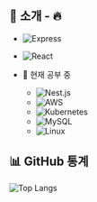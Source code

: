 ## 🚀 소개 - 🔥 

- ![Express](https://img.shields.io/badge/-Express-000000?style=flat&logo=express&logoColor=white)
- ![React](https://img.shields.io/badge/-React-61DAFB?style=flat&logo=react&logoColor=white)

- 🌱 현재 공부 중
    - ![Nest.js](https://img.shields.io/badge/-Nest.js-E0234E?style=flat&logo=nestjs&logoColor=white) 
    - ![AWS](https://img.shields.io/badge/-AWS-232F3E?style=flat&logo=amazon-aws&logoColor=white)
    - ![Kubernetes](https://img.shields.io/badge/-Kubernetes-326CE5?style=flat&logo=kubernetes&logoColor=white)
    - ![MySQL](https://img.shields.io/badge/-MySQL-4479A1?style=flat&logo=mysql&logoColor=white)
    - ![Linux](https://img.shields.io/badge/-Linux-FCC624?style=flat&logo=linux&logoColor=black)

## 📊 GitHub 통계 
![Top Langs](https://github-readme-stats.vercel.app/api/top-langs/?username=osw00817&layout=compact&theme=tokyonight)

<!--
**osw00817/osw00817** is a ✨ _special_ ✨ repository because its `README.md` (this file) appears on your GitHub profile.

Here are some ideas to get you started:

- 🔭 I’m currently working on ...
- 🌱 I’m currently learning ...
- 👯 I’m looking to collaborate on ...
- 🤔 I’m looking for help with ...
- 💬 Ask me about ...
- 📫 How to reach me: ...
- 😄 Pronouns: ...
- ⚡ Fun fact: ...
-->


